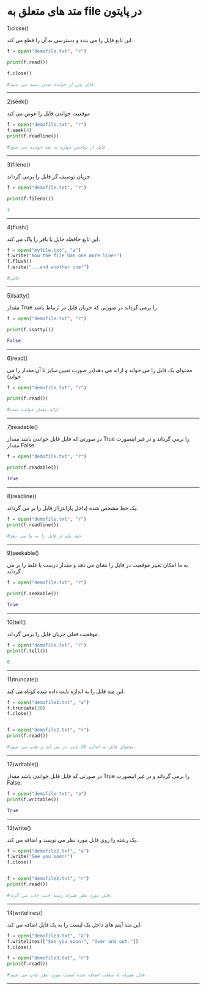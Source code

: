 # متد های متعلق به file در پایتون
1)close()

این تابع فایل را می بندد و دسترسی به آن را قطع می کند.
```py
f = open("demofile.txt", "r")

print(f.read())

f.close()
```

```py
#فایل پس از خوانده شدن بسته می شود
```
___
2)seek()

موقعیت خواندن فایل را عوض می کند 
```py
f = open("demofile.txt", "r")
f.seek(4)
print(f.readline())
```

```py
#فایل از شاخص چهارم به بعد خوانده می شود
```
___
3)fileno()

جریان توصیف گر فایل را برمی گرداند.
```py
f = open("demofile.txt", "r")

print(f.fileno())
```

```py
3
```
___
4)flush()

این تابع حافظه حایل یا بافر را پاک می کند.
```py
f = open("myfile.txt", "a")
f.write("Now the file has one more line!")
f.flush()
f.write("...and another one!")
```

```py
#خالی
```
___
5)isatty()

مقدار True را برمی گرداند در صورتی که جریان فایل در ارتباط باشد
```py
f = open("demofile.txt", "r")

print(f.isatty())
```

```py
False
```
___
6)read()

محتوای یک فایل را می خواند و ارائه می دهد(در صورت تعیین سایز  تا آن مقدار را می خواند)
```py
f = open("demofile.txt", "r")

print(f.read())
```

```py
#ارائه مقدار خوانده شده
```
___
7)readable()

در صورتی که فایل قابل خواندن باشد مقدار True را برمی گرداند و در غیر اینصورت مقدار False.
```py
f = open("demofile.txt", "r")

print(f.readable())
```

```py
True
```
___
8)readline()

یک خط مشخص شده (داخل پارانتز)از فایل را بر می گرداند.
```py
f = open("demofile.txt", "r")
print(f.readline())
```

```py
#خط یکم از فایل را به ما می دهد
```
___
9)seekable()

به ما امکان تغییر موقعیت در فایل را نشان می دهد و مقدار درست یا غلط را بر می گرداند
```py
f = open("demofile.txt", "r")

print(f.seekable())
```

```py
True
```
___
10)tell()

موقعیت فعلی جریان فایل را برمی گرداند.
```py
f = open("demofile.txt", "r")
print(f.tell())
```

```py
0
```
___
11)truncate()

این متد قایل را به اندازه بایت داده شده کوتاه می کند.
```py
f = open("demofile2.txt", "a")
f.truncate(20)
f.close()


f = open("demofile2.txt", "r")
print(f.read())

```

```py
#محتوای فایل به اندازه 20 بایت در می آید و چاپ می شود.
```
___
12)writable()

در صورتی که فایل قابل خواندن باشد مقدار True را برمی گرداند و در غیر اینصورت False.
```py
f = open("demofile.txt", "a")
print(f.writable())
```

```py
True
```
___
13)write()

یک رشته را روی فایل مورد نظر می نویسد و اضافه می کند.
```py
f = open("demofile2.txt", "a")
f.write("See you soon!")
f.close()


f = open("demofile2.txt", "r")
print(f.read())
```

```py
#فایل مورد نظر همراه رشته جدید چاپ می گردد.
```
___
14)writelines()

این متد آیتم های داخل یک لیست را به یک فایل اضافه می کند.
```py
f = open("demofile3.txt", "a")
f.writelines(["See you soon!", "Over and out."])
f.close()

f = open("demofile3.txt", "r")
print(f.read())
```

```py
#فایل همراه با مطلب اضافه شده لیست مورد نظر چاپ می شود.
```
___